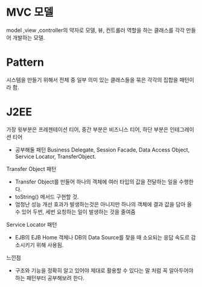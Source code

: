 # MVC 모델 
  model ,view ,controller의 약자로 모델, 뷰, 컨트롤러 역할을 하는 클래스를 각각 만들어 개발하는 모델.
  
# Pattern 
  시스템을 만들기 위해서 전체 중 일부 의미 있는 클래스들을 묶은 각각의 집합을 패턴이라 함.

# J2EE 
  가장 윗부분은 프레젠테이션 티어, 중간 부분은 비즈니스 티어, 하단 부분은 인테그레이션 티어
  
  - 공부해둘 패턴
  Business Delegate, Session Facade, Data Access Object, Service Locator, TransferObject. 
  
  Transfer Object 패턴
  - Transfer Object를 만들어 하나의 객체에 여러 타입의 값을 전달하는 일을 수행한다.
  - toString() 메서드 구현할 것. 
  - 엄청난 성능 개선 효과가 발생하는것은 아니지만 하나의 객체에 결과 값을 담아 올 수 있어 두번, 세번 요청하는 일이 발생하는 것을 줄여줌

  Service Locator 패턴
  - EJB의 EJB Home 객체나 DB의 Data Source를 찾을 때 소요되는 응답 속도르 감소시키기 위해 사용됨.
  
  느낀점
  - 구조와 기능을 정확히 알고 있어야 제대로 활용할 수 있다는 말 처럼 꼭 알아두어야하는 패턴부터 공부해보려 한다.  
